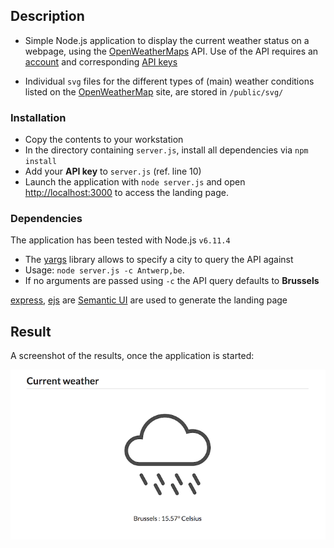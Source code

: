
## Description

* Simple Node.js application to display the current weather status on a webpage, using the [OpenWeatherMaps](https://openweathermap.org/) API. Use of the API requires an [account](https://home.openweathermap.org/users/sign_up) and corresponding [API keys](https://home.openweathermap.org/api_keys)

* Individual `svg` files for the different types of (main) weather conditions listed on the [OpenWeatherMap](https://openweathermap.org/weather-conditions) site, are stored in `/public/svg/`


### Installation

* Copy the contents to your workstation
* In the directory containing `server.js`, install all dependencies via `npm install`
* Add your **API key** to `server.js` (ref. line 10)
* Launch the application with `node server.js` and open [http://localhost:3000](http://localhost:3000) to access the landing page.




### Dependencies

The application has been tested with Node.js `v6.11.4`

* The [yargs](https://www.npmjs.com/package/yargs) library allows to specify a city to query the API against 
* Usage: `node server.js -c Antwerp,be`. 
* If no arguments are passed using `-c` the API query defaults to **Brussels** 


[express](https://www.npmjs.com/package/express), [ejs](https://www.npmjs.com/package/ejs) are [Semantic UI](https://semantic-ui.com/) are used to generate the landing page

## Result
A screenshot of the results, once the application is started:
<div align="center"><img src="screenshot.png" width="980"/></div>